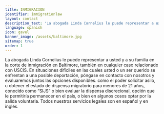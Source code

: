 ```yaml
---
title: INMIGRACION
identifier: immigrationlaw
layout: contact
description_text: 'La abogada Linda Cornelius le puede representar a usted y a su familia en la corte de inmigración en Baltimore, también en cualquier caso relacionado con USCIS.'
language: spanish
icon: gavel
banner_image: /assets/baltimore.jpg
sitemap: true
order: 1
---
```



La abogada Linda Cornelius le puede representar a usted y a su familia en la corte de inmigración en Baltimore, también en cualquier caso relacionado con USCIS. En situaciones difíciles en las cuales usted o un ser querido se enfrentan a una posible deportación, póngase en contacto con nosotros y evaluaremos juntos las opciones disponibles. como el poder solicitar asilo, u obtener el estado de dispensa migratorio para menores de 21 años, conocido como “SIJS” o bien evaluar la dispensa discrecional, opción que le permitiría permanecer en el país, o bien en algunos cosos optar por la salida voluntaria. Todos nuestros servicios legales son en español y en inglés.